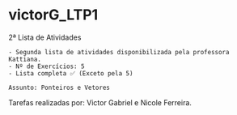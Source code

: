 # victorG_LTP1
2ª Lista de Atividades

    - Segunda lista de atividades disponibilizada pela professora Kattiana.
    - Nº de Exercícios: 5
    - Lista completa ✅ (Exceto pela 5)

    Assunto: Ponteiros e Vetores

Tarefas realizadas por: Victor Gabriel e Nicole Ferreira.